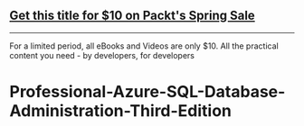 ## [Get this title for $10 on Packt's Spring Sale](https://www.packt.com/B17028?utm_source=github&utm_medium=packt-github-repo&utm_campaign=spring_10_dollar_2022)
-----
For a limited period, all eBooks and Videos are only $10. All the practical content you need \- by developers, for developers

# Professional-Azure-SQL-Database-Administration-Third-Edition